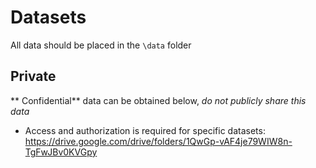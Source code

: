 # Datasets

All data should be placed in the ``\data`` folder

## Private
** Confidential** data can be obtained below, *do not publicly share this data*
* Access and authorization is required for specific datasets: https://drive.google.com/drive/folders/1QwGp-vAF4je79WIW8n-TgFwJBv0KVGpy
